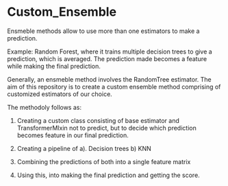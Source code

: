 # Custom_Ensemble

Ensmeble methods allow to use more than one estimators to make a prediction.

Example: Random Forest, where it trains multiple decision trees to give a prediction, which is averaged. The prediction made becomes a feature while making the final prediction.

Generally, an ensmeble method involves the RandomTree estimator. The aim of this repository is to create a custom ensemble method comprising of customized estimators of our choice. 

The methodoly follows as:

1. Creating a custom class consisting of base estimator and TransformerMIxin not to predict, but to decide which prediction becomes feature in our final prediction.

2. Creating a pipeline of a). Decision trees b) KNN

3. Combining the predictions of both into a single feature matrix

4. Using this, into making the final prediction and getting the score.
